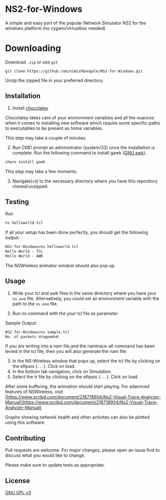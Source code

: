 # NS2-for-Windows
A simple and easy port of the popular Network Simulator NS2 for the windows platform (no cygwin/virtualbox needed)

# Downloading

Download ```.zip``` or use ```git```

```git
git clone https://github.com/nimishbongale/NS2-for-Windows.git
```

Unzip the zipped file in your preferred directory.

## Installation

1. Install [chocolatey](https://chocolatey.org/)

Chocolatey takes care of your environment variables and all the nuances when it comes to installing new software which require some specific paths to executables to be present as home variables. 

This step may take a couple of minutes.

2. Run CMD prompt as administrator (system/32) once the installation is complete. Run the following command to install gawk ([GNU awk](https://chocolatey.org/packages/gawk)). 

```cmd
choco install gawk
```
This step may take a few moments.

3. Navigate(```cd```) to the necessary directory where you have this repository cloned/unzipped.

## Testing 

Run 

```cmd
ns helloworld.tcl
```

If all your setup has been done perfectly, you should get the following output: 

```cmd
NS2-for-Windows>ns helloworld.tcl
Hello World - TCL
Hello World - AWK
```

The NSWireless animator window should also pop up.


## Usage

1. Write your tcl and awk files in the same directory where you have your ```ns.exe``` file. Alternatively, you could set an environment variable with the path to the ```ns.exe``` file. 

2. Run ns command with the your tcl file as parameter.

Sample Output: 
```cmd
NS2-for-Windows>ns sample.tcl
No. of packets dropped=6
```
If you are writing into a nam file,and the namtrace-all command has been levied in the tcl file, then you will also generate the nam file. 

3. In the NS-Wireless window that pops up, select the tcl file by clicking on the ellipsis (```...```). Click on load.
4. In the bottom tab navigation, click on Simulation. 
5. Select the tr file by clicking on the ellipsis (```...```). Click on load. 

After some buffering, the animation should start playing. For adavnced features of NSWireless, visit [https://www.scribd.com/document/216718904/Ns2-Visual-Trace-Analyzer-Manual](https://www.scribd.com/document/216718904/Ns2-Visual-Trace-Analyzer-Manual)

Graphs showing network health and other activites can also be plotted using this software.

## Contributing
Pull requests are welcome. For major changes, please open an issue first to discuss what you would like to change.

Please make sure to update tests as appropriate.

## License
[GNU GPL v3](https://www.gnu.org/licenses/gpl-3.0.en.html)
